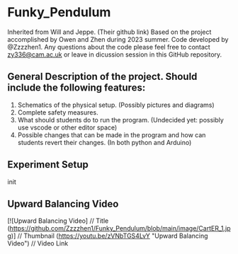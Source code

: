 # Funky_Pendulum
Inherited from Will and Jeppe. (Their github link)
Based on the project accomplished by Owen and Zhen during 2023 summer. Code developed by @Zzzzhen1. 
Any questions about the code please feel free to contact zy336@cam.ac.uk or leave in
dicussion session in this GitHub repository.
 
## General Description of the project. Should include the following features:

1. Schematics of the physical setup. (Possibly pictures and diagrams)
2. Complete safety measures.
3. What should students do to run the program. (Undecided yet: possibly use vscode or other editor space)
4. Possible changes that can be made in the program and how can students revert their changes. (In both python and Arduino)

## Experiment Setup

init

## Upward Balancing Video

[![Upward Balancing Video]          // Title
(https://github.com/Zzzzhen1/Funky_Pendulum/blob/main/image/CartER_1.jpg)] // Thumbnail
(https://youtu.be/zVNbTGS4LvY  "Upward Balancing Video")    // Video Link